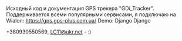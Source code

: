 Исходный код и документация GPS трекера "GDi_Tracker". Поддерживается всеми популярными сервисами, я подключаю на Wialon:
https://gps.gps-plus.com.ua/
Demo:
Django
Django


+380930550569, LC11@ukr.net  -  :)
